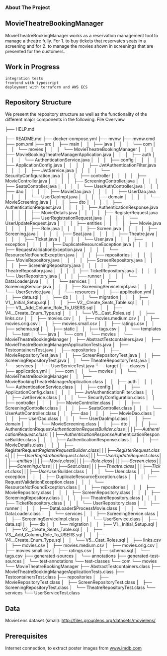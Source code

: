 ### About The Project

## MovieTheatreBookingManager

MovieTheatreBookingManager works as a reservation management tool to manage a theatre fully. For 1. to buy tickets that reservates seats in a screening and for 2. to manage the movies shown in screenings that are presented for the customers.

## Work in Progress

    integration tests
    frontend with typescript
    deployment with terraform and AWS ECS

## Repository Structure

We present the repository structure as well as the functionality of the different major components in the following.
File Overview

├── HELP.md

├── README.md
├── docker-compose.yml
├── mvnw
├── mvnw.cmd
├── pom.xml
├── src
│   ├── main
│   │   ├── java
│   │   │   └── com
│   │   │       └── movies
│   │   │           └── MovieTheatreBookingManager
│   │   │               ├── MovieBookingTheatreManagerApplication.java
│   │   │               ├── auth
│   │   │               │   └── AuthenticationService.java
│   │   │               ├── config
│   │   │               │   ├── ApplicationConfig.java
│   │   │               │   ├── JwtAuthenticationFilter.java
│   │   │               │   ├── JwtService.java
│   │   │               │   └── SecurityConfiguration.java
│   │   │               ├── controller
│   │   │               │   ├── MovieController.java
│   │   │               │   ├── ScreeningController.java
│   │   │               │   ├── SeatsController.java
│   │   │               │   └── UserAuthController.java
│   │   │               ├── dao
│   │   │               │   ├── MovieDao.java
│   │   │               │   ├── UserDao.java
│   │   │               │   └── UserDaoImpl.java
│   │   │               ├── domain
│   │   │               │   └── MovieScreening.java
│   │   │               ├── dto
│   │   │               │   ├── AuthenticationRequest.java
│   │   │               │   ├── AuthenticationResponse.java
│   │   │               │   ├── MovieDetails.java
│   │   │               │   ├── RegisterRequest.java
│   │   │               │   ├── UserRegistrationRequest.java
│   │   │               │   └── UserUpdateRequest.java
│   │   │               ├── entities
│   │   │               │   ├── Movie.java
│   │   │               │   ├── Role.java
│   │   │               │   ├── Screen.java
│   │   │               │   ├── Screening.java
│   │   │               │   ├── Seat.java
│   │   │               │   ├── Theatre.java
│   │   │               │   ├── Ticket.java
│   │   │               │   └── User.java
│   │   │               ├── exception
│   │   │               │   ├── DuplicateResourceException.java
│   │   │               │   ├── RequestValidationException.java
│   │   │               │   └── ResourceNotFoundException.java
│   │   │               ├── repositories
│   │   │               │   ├── MovieRepository.java
│   │   │               │   ├── ScreenRepository.java
│   │   │               │   ├── ScreeningRepository.java
│   │   │               │   ├── TheatreRepository.java
│   │   │               │   ├── TicketRepository.java
│   │   │               │   └── UserRepository.java
│   │   │               ├── runner
│   │   │               │   └── DataLoader.java
│   │   │               └── services
│   │   │                   ├── ScreeningService.java
│   │   │                   ├── ScreeningServiceImpl.java
│   │   │                   └── UserService.java
│   │   └── resources
│   │       ├── application.yml
│   │       ├── data.sql
│   │       ├── db
│   │       │   └── migration
│   │       │       ├── V1__Initial_Setup.sql
│   │       │       ├── V2__Create_Seats_Table.sql
│   │       │       ├── V3__Add_Column_Role_To_USERS.sql
│   │       │       ├── V4__Create_Enum_Type.sql
│   │       │       └── V5__Cast_Roles.sql
│   │       ├── links.csv
│   │       ├── movies.csv
│   │       ├── movies.medium.csv
│   │       ├── movies.orig.csv
│   │       ├── movies.small.csv
│   │       ├── ratings.csv
│   │       ├── schema.sql
│   │       ├── static
│   │       ├── tags.csv
│   │       └── templates
│   └── test
│       └── java
│           └── com
│               └── movies
│                   └── MovieTheatreBookingManager
│                       ├── AbstractTestcontainers.java
│                       ├── MovieTheatreBookingManagerApplicationTests.java
│                       ├── TestcontainersTest.java
│                       ├── repositories
│                       │   ├── MovieRepositoryTest.java
│                       │   ├── ScreenRepositoryTest.java
│                       │   ├── ScreeningRepositoryTest.java
│                       │   └── TheatreRepositoryTest.java
│                       └── services
│                           └── UserServiceTest.java
└── target
    ├── classes
    │   ├── application.yml
    │   ├── com
    │   │   └── movies
    │   │       └── MovieTheatreBookingManager
    │   │           ├── MovieBookingTheatreManagerApplication.class
    │   │           ├── auth
    │   │           │   └── AuthenticationService.class
    │   │           ├── config
    │   │           │   ├── ApplicationConfig.class
    │   │           │   ├── JwtAuthenticationFilter.class
    │   │           │   ├── JwtService.class
    │   │           │   └── SecurityConfiguration.class
    │   │           ├── controller
    │   │           │   ├── MovieController.class
    │   │           │   ├── ScreeningController.class
    │   │           │   ├── SeatsController.class
    │   │           │   └── UserAuthController.class
    │   │           ├── dao
    │   │           │   ├── MovieDao.class
    │   │           │   ├── UserDao.class
    │   │           │   └── UserDaoImpl.class
    │   │           ├── domain
    │   │           │   └── MovieScreening.class
    │   │           ├── dto
    │   │           │   ├── AuthenticationRequest$AuthenticationRequestBuilder.class
    │   │           │   ├── AuthenticationRequest.class
    │   │           │   ├── AuthenticationResponse$AuthenticationResponseBuilder.class
    │   │           │   ├── AuthenticationResponse.class
    │   │           │   ├── MovieDetails.class
    │   │           │   ├── RegisterRequest$RegisterRequestBuilder.class
    │   │           │   ├── RegisterRequest.class
    │   │           │   ├── UserRegistrationRequest.class
    │   │           │   └── UserUpdateRequest.class
    │   │           ├── entities
    │   │           │   ├── Movie.class
    │   │           │   ├── Role.class
    │   │           │   ├── Screen.class
    │   │           │   ├── Screening.class
    │   │           │   ├── Seat.class
    │   │           │   ├── Theatre.class
    │   │           │   ├── Ticket.class
    │   │           │   ├── User$UserBuilder.class
    │   │           │   └── User.class
    │   │           ├── exception
    │   │           │   ├── DuplicateResourceException.class
    │   │           │   ├── RequestValidationException.class
    │   │           │   └── ResourceNotFoundException.class
    │   │           ├── repositories
    │   │           │   ├── MovieRepository.class
    │   │           │   ├── ScreenRepository.class
    │   │           │   ├── ScreeningRepository.class
    │   │           │   ├── TheatreRepository.class
    │   │           │   ├── TicketRepository.class
    │   │           │   └── UserRepository.class
    │   │           ├── runner
    │   │           │   ├── DataLoader$ProcessMovie.class
    │   │           │   └── DataLoader.class
    │   │           └── services
    │   │               ├── ScreeningService.class
    │   │               ├── ScreeningServiceImpl.class
    │   │               └── UserService.class
    │   ├── data.sql
    │   ├── db
    │   │   └── migration
    │   │       ├── V1__Initial_Setup.sql
    │   │       ├── V2__Create_Seats_Table.sql
    │   │       ├── V3__Add_Column_Role_To_USERS.sql
    │   │       ├── V4__Create_Enum_Type.sql
    │   │       └── V5__Cast_Roles.sql
    │   ├── links.csv
    │   ├── movies.csv
    │   ├── movies.medium.csv
    │   ├── movies.orig.csv
    │   ├── movies.small.csv
    │   ├── ratings.csv
    │   ├── schema.sql
    │   └── tags.csv
    ├── generated-sources
    │   └── annotations
    ├── generated-test-sources
    │   └── test-annotations
    └── test-classes
        └── com
            └── movies
                └── MovieTheatreBookingManager
                    ├── AbstractTestcontainers.class
                    ├── MovieTheatreBookingManagerApplicationTests.class
                    ├── TestcontainersTest.class
                    ├── repositories
                    │   ├── MovieRepositoryTest.class
                    │   ├── ScreenRepositoryTest.class
                    │   ├── ScreeningRepositoryTest.class
                    │   └── TheatreRepositoryTest.class
                    └── services
                        └── UserServiceTest.class

## Data

MovieLens dataset (small): http://files.grouplens.org/datasets/movielens/

## Prerequisites

Internet connection, to extract poster images from www.imdb.com
